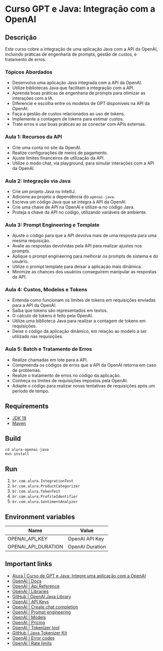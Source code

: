 # Curso GPT e Java: Integração com a OpenAI

## Descrição

Este curso cobre a integração de uma aplicação Java com a API da OpenAI, incluindo práticas de engenharia de prompts, gestão de custos, e tratamento de erros.

### Tópicos Abordados

- Desenvolva uma aplicação Java integrada com a API da OpenAI.
- Utilize bibliotecas Java que facilitam a integração com a API.
- Aprenda boas práticas de engenharia de prompts para otimizar as interações com a IA.
- Diferencie e escolha entre os modelos de GPT disponíveis na API da OpenAI.
- Faça a gestão de custos relacionados ao uso de tokens.
- Implemente a contagem de tokens para estimar custos.
- Trate erros e use boas práticas ao se conectar com APIs externas.

### Aula 1: Recursos da API

- Crie uma conta no site da OpenAI.
- Realize configurações de meios de pagamento.
- Ajuste limites financeiros de utilização da API.
- Utilize o modo chat, via playground, para simular interações com a API da OpenAI.

### Aula 2: Integração via Java

- Crie um projeto Java no IntelliJ.
- Adicione ao projeto a dependência do `openai-java`.
- Escreva um código Java que se integra à API da OpenAI.
- Crie uma chave de API na OpenAI e utilize-a no código Java.
- Proteja a chave da API no código, utilizando variáveis de ambiente.

### Aula 3: Prompt Engineering e Template

- Ajuste o código para que a API devolva mais de uma resposta para uma mesma requisição.
- Avalie as respostas devolvidas pela API para realizar ajustes nos prompts.
- Aplique o prompt engineering para melhorar os prompts de sistema e do usuário.
- Utilize o prompt template para deixar a aplicação mais dinâmica.
- Minimize as chances dos usuários conseguirem manipular as respostas da API.

### Aula 4: Custos, Modelos e Tokens

- Entenda como funcionam os limites de tokens em requisições enviadas para a API da OpenAI.
- Saiba que tokens são representados em textos.
- O cálculo de tokens é feito pela OpenAI.
- Utilize uma biblioteca Java para realizar a contagem de tokens em requisições.
- Deixe o código da aplicação dinâmico, em relação ao modelo a ser utilizado nas requisições.

### Aula 5: Batch e Tratamento de Erros

- Realize chamadas em lote para a API.
- Compreenda os códigos de erros que a API da OpenAI retorna em caso de problemas.
- Realize o tratamento de erros no código da aplicação.
- Conheça os limites de requisições impostos pela OpenAI.
- Adapte o código para realizar novas tentativas de requisições após um período de tempo.

## Requirements

- [JDK 18](https://www.oracle.com/br/java/technologies/javase/jdk18-archive-downloads.html)
- [Maven](https://maven.apache.org)

## Build

```shell
cd alura-openai-java
mvn install
```

## Run

1. `br.com.alura.IntegrationTest`
2. `br.com.alura.ProductCategorizer`
3. `br.com.alura.TokenTest`
3. `br.com.alura.ProfileIdentifier`
3. `br.com.alura.SentimentAnalyzer`

## Environment variables

 Name                | Value           
---------------------|-----------------
 OPENAI_API_KEY      | OpenAI API Key  
 OPENAI_API_DURATION | OpenAI Duration 

## Important links

* [Alura | Curso de GPT e Java: Integre uma aplicação com a OpenAI](https://cursos.alura.com.br/course/gpt-java-integre-aplicacao-openai)
* [OpenAI | Docs](https://platform.openai.com/docs/overview)
* [OpenAI | Api Reference](https://platform.openai.com/docs/api-reference/introduction)
* [OpenAI | Libraries](https://platform.openai.com/docs/libraries/community-libraries)
* [GitHub | OpenAI Java Library](https://github.com/TheoKanning/openai-java)
* [OpenAI | API Keys](https://platform.openai.com/api-keys)
* [OpenAI | Create chat completion](https://platform.openai.com/docs/api-reference/chat/create)
* [OpenAI | Prompt engineering](https://platform.openai.com/docs/guides/prompt-engineering/prompt-engineering)
* [OpenAI | Models](https://platform.openai.com/docs/models)
* [OpenAI | Pricing](https://openai.com/api/pricing)
* [OpenAI | Tokenizer tool](https://platform.openai.com/tokenizer)
* [GitHub | Java Tokenizer Kit](https://github.com/knuddelsgmbh/jtokkit)
* [OpenAI | Error codes](https://platform.openai.com/docs/guides/error-codes)
* [OpenAI | Rate limits](https://platform.openai.com/docs/guides/rate-limits?context=tier-free)